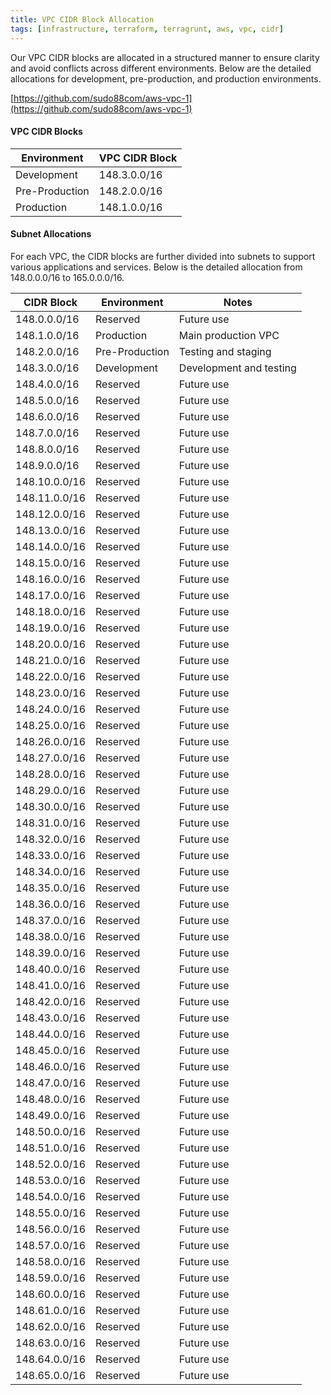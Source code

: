 ```yaml
---
title: VPC CIDR Block Allocation
tags: [infrastructure, terraform, terragrunt, aws, vpc, cidr]
---
```


Our VPC CIDR blocks are allocated in a structured manner to ensure clarity and avoid conflicts across different environments. Below are the detailed allocations for development, pre-production, and production environments.

[https://github.com/sudo88com/aws-vpc-1](https://github.com/sudo88com/aws-vpc-1)

#### VPC CIDR Blocks

| Environment   | VPC CIDR Block  |
|---------------|-----------------|
| Development   | 148.3.0.0/16    |
| Pre-Production| 148.2.0.0/16    |
| Production    | 148.1.0.0/16    |

#### Subnet Allocations

For each VPC, the CIDR blocks are further divided into subnets to support various applications and services. Below is the detailed allocation from 148.0.0.0/16 to 165.0.0.0/16.

| CIDR Block      | Environment    | Notes                  |
|-----------------|----------------|------------------------|
| 148.0.0.0/16    | Reserved       | Future use             |
| 148.1.0.0/16    | Production     | Main production VPC    |
| 148.2.0.0/16    | Pre-Production | Testing and staging    |
| 148.3.0.0/16    | Development    | Development and testing|
| 148.4.0.0/16    | Reserved       | Future use             |
| 148.5.0.0/16    | Reserved       | Future use             |
| 148.6.0.0/16    | Reserved       | Future use             |
| 148.7.0.0/16    | Reserved       | Future use             |
| 148.8.0.0/16    | Reserved       | Future use             |
| 148.9.0.0/16    | Reserved       | Future use             |
| 148.10.0.0/16   | Reserved       | Future use             |
| 148.11.0.0/16   | Reserved       | Future use             |
| 148.12.0.0/16   | Reserved       | Future use             |
| 148.13.0.0/16   | Reserved       | Future use             |
| 148.14.0.0/16   | Reserved       | Future use             |
| 148.15.0.0/16   | Reserved       | Future use             |
| 148.16.0.0/16   | Reserved       | Future use             |
| 148.17.0.0/16   | Reserved       | Future use             |
| 148.18.0.0/16   | Reserved       | Future use             |
| 148.19.0.0/16   | Reserved       | Future use             |
| 148.20.0.0/16   | Reserved       | Future use             |
| 148.21.0.0/16   | Reserved       | Future use             |
| 148.22.0.0/16   | Reserved       | Future use             |
| 148.23.0.0/16   | Reserved       | Future use             |
| 148.24.0.0/16   | Reserved       | Future use             |
| 148.25.0.0/16   | Reserved       | Future use             |
| 148.26.0.0/16   | Reserved       | Future use             |
| 148.27.0.0/16   | Reserved       | Future use             |
| 148.28.0.0/16   | Reserved       | Future use             |
| 148.29.0.0/16   | Reserved       | Future use             |
| 148.30.0.0/16   | Reserved       | Future use             |
| 148.31.0.0/16   | Reserved       | Future use             |
| 148.32.0.0/16   | Reserved       | Future use             |
| 148.33.0.0/16   | Reserved       | Future use             |
| 148.34.0.0/16   | Reserved       | Future use             |
| 148.35.0.0/16   | Reserved       | Future use             |
| 148.36.0.0/16   | Reserved       | Future use             |
| 148.37.0.0/16   | Reserved       | Future use             |
| 148.38.0.0/16   | Reserved       | Future use             |
| 148.39.0.0/16   | Reserved       | Future use             |
| 148.40.0.0/16   | Reserved       | Future use             |
| 148.41.0.0/16   | Reserved       | Future use             |
| 148.42.0.0/16   | Reserved       | Future use             |
| 148.43.0.0/16   | Reserved       | Future use             |
| 148.44.0.0/16   | Reserved       | Future use             |
| 148.45.0.0/16   | Reserved       | Future use             |
| 148.46.0.0/16   | Reserved       | Future use             |
| 148.47.0.0/16   | Reserved       | Future use             |
| 148.48.0.0/16   | Reserved       | Future use             |
| 148.49.0.0/16   | Reserved       | Future use             |
| 148.50.0.0/16   | Reserved       | Future use             |
| 148.51.0.0/16   | Reserved       | Future use             |
| 148.52.0.0/16   | Reserved       | Future use             |
| 148.53.0.0/16   | Reserved       | Future use             |
| 148.54.0.0/16   | Reserved       | Future use             |
| 148.55.0.0/16   | Reserved       | Future use             |
| 148.56.0.0/16   | Reserved       | Future use             |
| 148.57.0.0/16   | Reserved       | Future use             |
| 148.58.0.0/16   | Reserved       | Future use             |
| 148.59.0.0/16   | Reserved       | Future use             |
| 148.60.0.0/16   | Reserved       | Future use             |
| 148.61.0.0/16   | Reserved       | Future use             |
| 148.62.0.0/16   | Reserved       | Future use             |
| 148.63.0.0/16   | Reserved       | Future use             |
| 148.64.0.0/16   | Reserved       | Future use             |
| 148.65.0.0/16   | Reserved       | Future use             |
